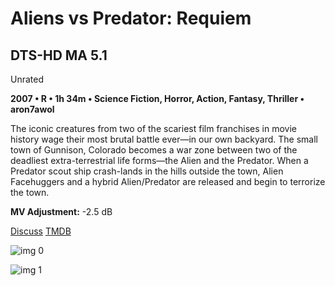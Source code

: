 # Aliens vs Predator: Requiem

## DTS-HD MA 5.1

Unrated

**2007 • R • 1h 34m • Science Fiction, Horror, Action, Fantasy, Thriller • aron7awol**

The iconic creatures from two of the scariest film franchises in movie history wage their most brutal battle ever—in our own backyard. The small town of Gunnison, Colorado becomes a war zone between two of the deadliest extra-terrestrial life forms—the Alien and the Predator. When a Predator scout ship crash-lands in the hills outside the town, Alien Facehuggers and a hybrid Alien/Predator are released and begin to terrorize the town.

**MV Adjustment:** -2.5 dB

[Discuss](https://www.avsforum.com/threads/bass-eq-for-filtered-movies.2995212/post-57520380)  [TMDB](440)

![img 0](https://i.imgur.com/6rN190E.jpg)

![img 1](https://i.imgur.com/F7dCNeU.jpg)

